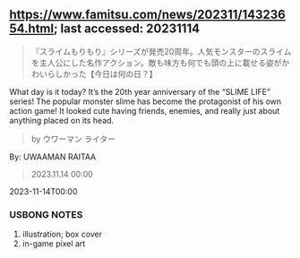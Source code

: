 ## https://www.famitsu.com/news/202311/14323654.html; last accessed: 20231114

> 『スライムもりもり』シリーズが発売20周年。人気モンスターのスライムを主人公にした名作アクション。敵も味方も何でも頭の上に載せる姿がかわいらしかった【今日は何の日？】

What day is it today? It’s the 20th year anniversary of the “SLIME LIFE” series! The popular monster slime has become the protagonist of his own action game! It looked cute having friends, enemies, and really just about anything placed on its head.  

> by ウワーマン ライター

By: UWAAMAN RAITAA

> 2023.11.14 00:00

2023-11-14T00:00

### USBONG NOTES

1. illustration; box cover
2. in-game pixel art
